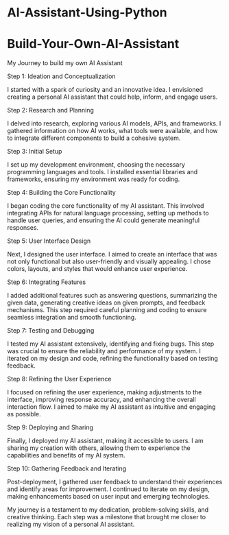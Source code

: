 # AI-Assistant-Using-Python

# Build-Your-Own-AI-Assistant

My Journey to build my own AI Assistant

Step 1: Ideation and Conceptualization

I started with a spark of curiosity and an innovative idea. I envisioned creating a personal AI assistant that could help, inform, and engage users.

Step 2: Research and Planning

I delved into research, exploring various AI models, APIs, and frameworks. I gathered information on how AI works, what tools were available, and how to integrate different components to build a cohesive system.

Step 3: Initial Setup

I set up my development environment, choosing the necessary programming languages and tools. I installed essential libraries and frameworks, ensuring my environment was ready for coding.

Step 4: Building the Core Functionality

I began coding the core functionality of my AI assistant. This involved integrating APIs for natural language processing, setting up methods to handle user queries, and ensuring the AI could generate meaningful responses.

Step 5: User Interface Design

Next, I designed the user interface. I aimed to create an interface that was not only functional but also user-friendly and visually appealing. I chose colors, layouts, and styles that would enhance user experience.

Step 6: Integrating Features

I added additional features such as answering questions, summarizing the given data, generating creative ideas on given prompts, and feedback mechanisms. This step required careful planning and coding to ensure seamless integration and smooth functioning.

Step 7: Testing and Debugging

I tested my AI assistant extensively, identifying and fixing bugs. This step was crucial to ensure the reliability and performance of my system. I iterated on my design and code, refining the functionality based on testing feedback.

Step 8: Refining the User Experience

I focused on refining the user experience, making adjustments to the interface, improving response accuracy, and enhancing the overall interaction flow. I aimed to make my AI assistant as intuitive and engaging as possible.

Step 9: Deploying and Sharing

Finally, I deployed my AI assistant, making it accessible to users. I am sharing my creation with others, allowing them to experience the capabilities and benefits of my AI system.

Step 10: Gathering Feedback and Iterating

Post-deployment, I gathered user feedback to understand their experiences and identify areas for improvement. I continued to iterate on my design, making enhancements based on user input and emerging technologies.

My journey is a testament to my dedication, problem-solving skills, and creative thinking. Each step was a milestone that brought me closer to realizing my vision of a personal AI assistant.
